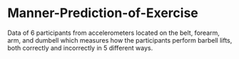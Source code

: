 # Manner-Prediction-of-Exercise
Data of 6 participants from accelerometers located on the belt, forearm, arm, and dumbell 
which measures how the participants perform barbell lifts, both correctly and incorrectly
in 5 different ways.

